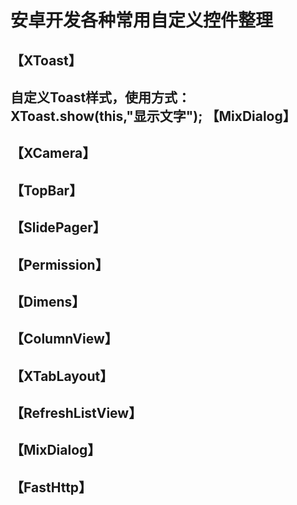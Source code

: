 # 安卓开发各种常用自定义控件整理

【XToast】
--
自定义Toast样式，使用方式：XToast.show(this,"显示文字");
【MixDialog】
----
【XCamera】
-
【TopBar】
-
【SlidePager】
-
【Permission】
-
【Dimens】
-
【ColumnView】
-
【XTabLayout】
-
【RefreshListView】
-
【MixDialog】
-
【FastHttp】
-